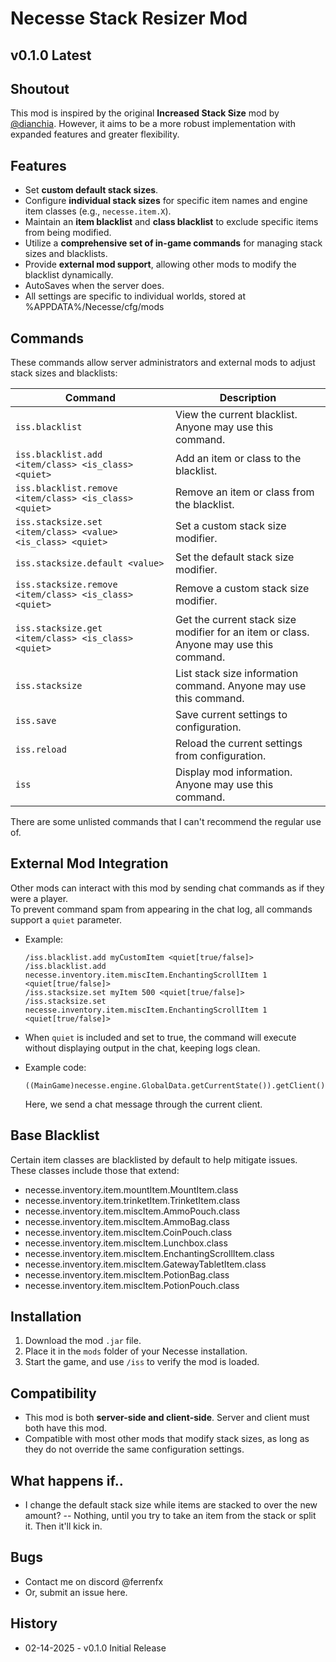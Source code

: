 # Necesse Stack Resizer Mod
## v0.1.0 Latest

## Shoutout  
This mod is inspired by the original **Increased Stack Size** mod by [@dianchia](https://github.com/dianchia). However, it aims to be a more robust implementation with expanded features and greater flexibility.  

## Features  
- Set **custom default stack sizes**.  
- Configure **individual stack sizes** for specific item names and engine item classes (e.g., `necesse.item.X`).  
- Maintain an **item blacklist** and **class blacklist** to exclude specific items from being modified.  
- Utilize a **comprehensive set of in-game commands** for managing stack sizes and blacklists.  
- Provide **external mod support**, allowing other mods to modify the blacklist dynamically.  
- AutoSaves when the server does.
- All settings are specific to individual worlds, stored at %APPDATA%/Necesse/cfg/mods

## Commands  
These commands allow server administrators and external mods to adjust stack sizes and blacklists:  

| Command                         | Description |
|---------------------------------|-------------|
| `iss.blacklist`                 | View the current blacklist. Anyone may use this command. |
| `iss.blacklist.add <item/class> <is_class> <quiet>` | Add an item or class to the blacklist. |
| `iss.blacklist.remove <item/class> <is_class> <quiet>` | Remove an item or class from the blacklist. |
| `iss.stacksize.set <item/class> <value> <is_class> <quiet>` | Set a custom stack size modifier. |
| `iss.stacksize.default <value>` | Set the default stack size modifier. |
| `iss.stacksize.remove <item/class> <is_class> <quiet>` | Remove a custom stack size modifier. |
| `iss.stacksize.get <item/class> <is_class> <quiet>` | Get the current stack size modifier for an item or class. Anyone may use this command. |
| `iss.stacksize` | List stack size information command. Anyone may use this command. |
| `iss.save` | Save current settings to configuration. |
| `iss.reload` | Reload the current settings from configuration. |
| `iss` | Display mod information. Anyone may use this command. |

There are some unlisted commands that I can't recommend the regular use of.

## External Mod Integration  
Other mods can interact with this mod by sending chat commands as if they were a player.  
To prevent command spam from appearing in the chat log, all commands support a `quiet` parameter.  
- Example:  
  ```
  /iss.blacklist.add myCustomItem <quiet[true/false]>
  /iss.blacklist.add necesse.inventory.item.miscItem.EnchantingScrollItem 1 <quiet[true/false]>
  /iss.stacksize.set myItem 500 <quiet[true/false]>
  /iss.stacksize.set necesse.inventory.item.miscItem.EnchantingScrollItem 1 <quiet[true/false]>
  ```
- When `quiet` is included and set to true, the command will execute without displaying output in the chat, keeping logs clean.  

- Example code:
	```
	((MainGame)necesse.engine.GlobalData.getCurrentState()).getClient().chat.addMessage(null)
	```
	Here, we send a chat message through the current client.
	
## Base Blacklist
Certain item classes are blacklisted by default to help mitigate issues. These classes include those that extend:

- necesse.inventory.item.mountItem.MountItem.class
- necesse.inventory.item.trinketItem.TrinketItem.class
- necesse.inventory.item.miscItem.AmmoPouch.class
- necesse.inventory.item.miscItem.AmmoBag.class
- necesse.inventory.item.miscItem.CoinPouch.class
- necesse.inventory.item.miscItem.Lunchbox.class
- necesse.inventory.item.miscItem.EnchantingScrollItem.class
- necesse.inventory.item.miscItem.GatewayTabletItem.class
- necesse.inventory.item.miscItem.PotionBag.class
- necesse.inventory.item.miscItem.PotionPouch.class

## Installation  
1. Download the mod `.jar` file.  
2. Place it in the `mods` folder of your Necesse installation.  
3. Start the game, and use `/iss` to verify the mod is loaded.  

## Compatibility  
- This mod is both **server-side and client-side**. Server and client must both have this mod.
- Compatible with most other mods that modify stack sizes, as long as they do not override the same configuration settings.  

## What happens if..
- I change the default stack size while items are stacked to over the new amount?
-- Nothing, until you try to take an item from the stack or split it. Then it'll kick in.

## Bugs
- Contact me on discord @ferrenfx
- Or, submit an issue here.

## History
- 02-14-2025 - v0.1.0 Initial Release
